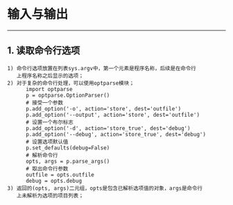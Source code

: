 # **输入与输出**
***

## **1. 读取命令行选项**
    1) 命令行选项放置在列表sys.argv中，第一个元素是程序名称，后续是在命令行
       上程序名称之后显示的选项；
    2) 对于复杂的命令行处理，可以使用optparse模块；
          import optparse
          p = optparse.OptionParser()
          # 接受一个参数
          p.add_option('-o', action='store', dest='outfile')
          p.add_option('--output', action='store', dest='outfile')
          # 设置一个布尔标志
          p.add_option('-d', action='store_true', dest='debug')
          p.add_option('--debug', action='store_true', dest='debug')
          # 设置选项默认值
          p.set_defaults(debug=False)
          # 解析命令行
          opts, args = p.parse_args()
          # 取出命令行参数
          outfile = opts.outfile
          debug = opts.debug
    3) 返回的(opts, args)二元组，opts是包含已解析选项值的对象，args是命令行
       上未解析为选项的项目列表；

